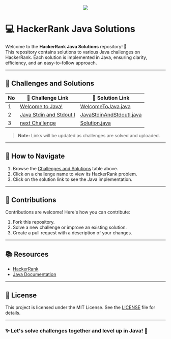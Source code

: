 <p align="center"><a href="https://www.hackerrank.com"><img src="https://hrcdn.net/fcore/assets/brand/logo-new-white-green-a5cb16e0ae.svg" ></a></p>

# 💻 HackerRank Java Solutions

Welcome to the **HackerRank Java Solutions** repository! 🎉  
This repository contains solutions to various Java challenges on HackerRank. Each solution is implemented in Java, ensuring clarity, efficiency, and an easy-to-follow approach.

---

## 📖 Challenges and Solutions

| No | 🔗 Challenge Link                                                                                | 🔗 Solution Link             |
|----|--------------------------------------------------------------------------------------------------|------------------------------|
| 1  | [Welcome to Java!](https://www.hackerrank.com/challenges/welcome-to-java/problem)                | [WelcomeToJava.java]()       |
| 2  | [Java Stdin and Stdout I](https://www.hackerrank.com/challenges/java-stdin-and-stdout-1/problem) | [JavaStdinAndStdoutI.java]() |
| 3  | [next Challenge](#)                                                                              | [Solution.java](#)           |

> **Note:** Links will be updated as challenges are solved and uploaded.

---

## 🚀 How to Navigate

1. Browse the [Challenges and Solutions](#challenges-and-solutions) table above.
2. Click on a challenge name to view its HackerRank problem.
3. Click on the solution link to see the Java implementation.

---

## 🤝 Contributions

Contributions are welcome! Here's how you can contribute:  
1. Fork this repository.  
2. Solve a new challenge or improve an existing solution.  
3. Create a pull request with a description of your changes.  

---

## 📚 Resources

- [HackerRank](https://www.hackerrank.com/)  
- [Java Documentation](https://docs.oracle.com/javase/)  

---

## 📜 License

This project is licensed under the MIT License. See the [LICENSE](LICENSE) file for details.

---

### ✨ Let's solve challenges together and level up in Java! 🚀
